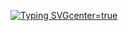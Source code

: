 [![Typing SVG](https://readme-typing-svg.demolab.com/?lines=Hi,+I'm+Hafiz+Hamza+Ali)center=true](https://git.io/typing-svg)

<!--
**hafizhamzaali99/hafizhamzaali99** is a ✨ _special_ ✨ repository because its `README.md` (this file) appears on your GitHub profile.

Here are some ideas to get you started:

- 🔭 I’m currently working on ...
- 🌱 I’m currently learning ...
- 👯 I’m looking to collaborate on ...
- 🤔 I’m looking for help with ...
- 💬 Ask me about ...
- 📫 How to reach me: ...
- 😄 Pronouns: ...
- ⚡ Fun fact: ...
-->
